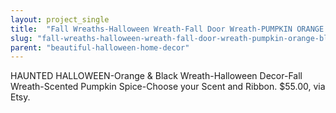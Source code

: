 ```yaml
---
layout: project_single
title:  "Fall Wreaths-Halloween Wreath-Fall Door Wreath-PUMPKIN ORANGE & BLACK Door Wreath-Autumn Home Decor-Fall Home Decor-Scented Wreath-Gifts"
slug: "fall-wreaths-halloween-wreath-fall-door-wreath-pumpkin-orange-black-door-wreath-autumn-home-decor-fall-home-decor-scented-wreath-gifts"
parent: "beautiful-halloween-home-decor"
---
```

HAUNTED HALLOWEEN-Orange & Black Wreath-Halloween Decor-Fall Wreath-Scented Pumpkin Spice-Choose your Scent and Ribbon. $55.00, via Etsy.